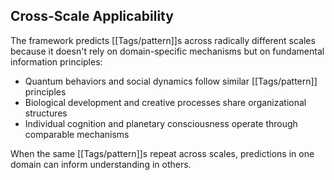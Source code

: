 ## Cross-Scale Applicability

The framework predicts [[Tags/pattern]]s across radically different scales because it doesn't rely on domain-specific mechanisms but on fundamental information principles:

- Quantum behaviors and social dynamics follow similar [[Tags/pattern]] principles
- Biological development and creative processes share organizational structures
- Individual cognition and planetary consciousness operate through comparable mechanisms

When the same [[Tags/pattern]]s repeat across scales, predictions in one domain can inform understanding in others.